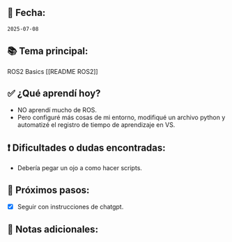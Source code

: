 ## 📅 Fecha:
`2025-07-08`

## 📚 Tema principal:
ROS2 Basics [[README ROS2]]

## ✅ ¿Qué aprendí hoy?
- NO aprendí mucho de ROS.
- Pero configuré más cosas de mi entorno, modifiqué un archivo python y automatizé el registro de tiempo de aprendizaje en VS.

## ❗ Dificultades o dudas encontradas:
- Debería pegar un ojo a como hacer scripts.

## 🎯 Próximos pasos:
- [x] Seguir con instrucciones de chatgpt.

## 💬 Notas adicionales:
